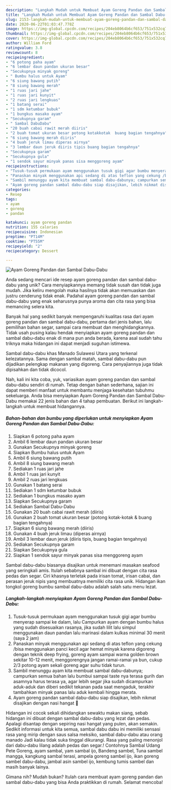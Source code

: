 ```yaml
---
description: "Langkah Mudah untuk Membuat Ayam Goreng Pandan dan Sambal Dabu-Dabu yang Sempurna"
title: "Langkah Mudah untuk Membuat Ayam Goreng Pandan dan Sambal Dabu-Dabu yang Sempurna"
slug: 2153-langkah-mudah-untuk-membuat-ayam-goreng-pandan-dan-sambal-dabu-dabu-yang-sempurna
date: 2020-06-22T01:03:47.778Z
image: https://img-global.cpcdn.com/recipes/204eb8064b6cf653/751x532cq70/ayam-goreng-pandan-dan-sambal-dabu-dabu-foto-resep-utama.jpg
thumbnail: https://img-global.cpcdn.com/recipes/204eb8064b6cf653/751x532cq70/ayam-goreng-pandan-dan-sambal-dabu-dabu-foto-resep-utama.jpg
cover: https://img-global.cpcdn.com/recipes/204eb8064b6cf653/751x532cq70/ayam-goreng-pandan-dan-sambal-dabu-dabu-foto-resep-utama.jpg
author: William Ford
ratingvalue: 3.8
reviewcount: 8
recipeingredient:
- "6 potong paha ayam"
- "6 lembar daun pandan ukuran besar"
- "Secukupnya minyak goreng"
- " Bumbu halus untuk Ayam"
- "6 siung bawang putih"
- "8 siung bawang merah"
- "1 ruas jari jahe"
- "1 ruas jari kunyit"
- "2 ruas jari lengkuas"
- "1 batang serai"
- "1 sdm ketumbar bubuk"
- "1 bungkus masako ayam"
- "Secukupnya garam"
- " Sambal DabuDabu"
- "20 buah cabai rawit merah diiris"
- "2 buah tomat ukuran besar potong kotakkotak  buang bagian tengahnya"
- "6 siung bawang merah diiris"
- "4 buah jeruk limau diperas airnya"
- "3 lembar daun jeruk diiris tipis buang bagian tengahnya"
- "Secukupnya garam"
- "Secukupnya gula"
- "1 sendok sayur minyak panas sisa menggoreng ayam"
recipeinstructions:
- "Tusuk-tusuk permukaan ayam menggunakan tusuk gigi agar bumbu menyerap sampai ke dalam, lalu Campurkan ayam dengan bumbu halus yang sudah disesuaikan rasanya, jika sudah lilit lalu simpul menggunakan daun pandan lalu marinasi dalam kulkas minimal 30 menit (saya 2 jam)"
- "Panaskan minyak menggunakan api sedang di atas teflon yang cekung /bisa menggunakan panci kecil agar hemat minyak karena digoreng dengan teknik deep frying, goreng ayam sampai warna golden brown sekitar 10-12 menit, menggorengnya jangan ramai-ramai ya bun, cukup 2/3 potong ayam sekali goreng agar suhu tidak turun."
- "Sambil menunggu ayam kita membuat sambal dabu-dabunya; campurkan semua bahan lalu bumbui sampai taste nya terasa gurih dan asamnya harus terasa ya, agar lebih segar jika sudah dicampurkan aduk-aduk dan diberi sedikit tekanan pada saat mengaduk, terakhir tambahkan minyak panas lalu aduk kembali hingga merata."
- "Ayam goreng pandan sambal dabu-dabu siap disajikan, lebih nikmat disajikan dengan nasi hangat 🤗"
categories:
- Resep
tags:
- ayam
- goreng
- pandan

katakunci: ayam goreng pandan 
nutrition: 155 calories
recipecuisine: Indonesian
preptime: "PT14M"
cooktime: "PT55M"
recipeyield: "2"
recipecategory: Dessert

---
```



![Ayam Goreng Pandan dan Sambal Dabu-Dabu](https://img-global.cpcdn.com/recipes/204eb8064b6cf653/751x532cq70/ayam-goreng-pandan-dan-sambal-dabu-dabu-foto-resep-utama.jpg)

Anda sedang mencari ide resep ayam goreng pandan dan sambal dabu-dabu yang unik? Cara menyiapkannya memang tidak susah dan tidak juga mudah. Jika keliru mengolah maka hasilnya tidak akan memuaskan dan justru cenderung tidak enak. Padahal ayam goreng pandan dan sambal dabu-dabu yang enak seharusnya punya aroma dan cita rasa yang bisa memancing selera kita.

Banyak hal yang sedikit banyak mempengaruhi kualitas rasa dari ayam goreng pandan dan sambal dabu-dabu, pertama dari jenis bahan, lalu pemilihan bahan segar, sampai cara membuat dan menghidangkannya. Tidak usah pusing kalau hendak menyiapkan ayam goreng pandan dan sambal dabu-dabu enak di mana pun anda berada, karena asal sudah tahu triknya maka hidangan ini dapat menjadi suguhan istimewa.

Sambal dabu-dabu khas Manado Sulawesi Utara yang terkenal kelezatannya. Sama dengan sambal matah, sambal dabu-dabu pun dijadikan pelengkap makanan yang digoreng. Cara penyajiannya juga tidak dipisahkan dan tidak dicocol.


Nah, kali ini kita coba, yuk, variasikan ayam goreng pandan dan sambal dabu-dabu sendiri di rumah. Tetap dengan bahan sederhana, sajian ini dapat memberi manfaat untuk membantu menjaga kesehatan tubuhmu sekeluarga. Anda bisa menyiapkan Ayam Goreng Pandan dan Sambal Dabu-Dabu memakai 22 jenis bahan dan 4 tahap pembuatan. Berikut ini langkah-langkah untuk membuat hidangannya.

<!--inarticleads1-->

##### Bahan-bahan dan bumbu yang diperlukan untuk menyiapkan Ayam Goreng Pandan dan Sambal Dabu-Dabu:

1. Siapkan 6 potong paha ayam
1. Ambil 6 lembar daun pandan ukuran besar
1. Gunakan Secukupnya minyak goreng
1. Siapkan  Bumbu halus untuk Ayam
1. Ambil 6 siung bawang putih
1. Ambil 8 siung bawang merah
1. Sediakan 1 ruas jari jahe
1. Ambil 1 ruas jari kunyit
1. Ambil 2 ruas jari lengkuas
1. Gunakan 1 batang serai
1. Sediakan 1 sdm ketumbar bubuk
1. Sediakan 1 bungkus masako ayam
1. Siapkan Secukupnya garam
1. Sediakan  Sambal Dabu-Dabu
1. Gunakan 20 buah cabai rawit merah (diiris)
1. Gunakan 2 buah tomat ukuran besar (potong kotak-kotak &amp; buang bagian tengahnya)
1. Siapkan 6 siung bawang merah (diiris)
1. Gunakan 4 buah jeruk limau (diperas airnya)
1. Ambil 3 lembar daun jeruk (diiris tipis, buang bagian tengahnya)
1. Sediakan Secukupnya garam
1. Siapkan Secukupnya gula
1. Siapkan 1 sendok sayur minyak panas sisa menggoreng ayam


Sambal dabu-dabu biasanya disajikan untuk menemani masakan seafood yang seringkali amis. Itulah sebabnya sambal ini dibuat dengan cita rasa pedas dan segar. Ciri khasnya terletak pada irisan tomat, irisan cabai, dan perasan jeruk nipis yang membuatnya memiliki cita rasa unik. Hidangan ikan tongkol goreng bumbu sambal dabu-dabu adalah salah satu menu lezat. 

<!--inarticleads2-->

##### Langkah-langkah menyiapkan Ayam Goreng Pandan dan Sambal Dabu-Dabu:

1. Tusuk-tusuk permukaan ayam menggunakan tusuk gigi agar bumbu menyerap sampai ke dalam, lalu Campurkan ayam dengan bumbu halus yang sudah disesuaikan rasanya, jika sudah lilit lalu simpul menggunakan daun pandan lalu marinasi dalam kulkas minimal 30 menit (saya 2 jam)
1. Panaskan minyak menggunakan api sedang di atas teflon yang cekung /bisa menggunakan panci kecil agar hemat minyak karena digoreng dengan teknik deep frying, goreng ayam sampai warna golden brown sekitar 10-12 menit, menggorengnya jangan ramai-ramai ya bun, cukup 2/3 potong ayam sekali goreng agar suhu tidak turun.
1. Sambil menunggu ayam kita membuat sambal dabu-dabunya; campurkan semua bahan lalu bumbui sampai taste nya terasa gurih dan asamnya harus terasa ya, agar lebih segar jika sudah dicampurkan aduk-aduk dan diberi sedikit tekanan pada saat mengaduk, terakhir tambahkan minyak panas lalu aduk kembali hingga merata.
1. Ayam goreng pandan sambal dabu-dabu siap disajikan, lebih nikmat disajikan dengan nasi hangat 🤗


Hidangan ini cocok sekali dihidangkan sewaktu makan siang, sebab hidangan ini dibuat dengan sambal dabu-dabu yang lezat dan pedas. Apalagi disantap dengan sepiring nasi hangat yang pulen, akan semakin. Sedikit informasi untuk kita semua, sambal dabu dabu ini memiliki sensasi rasa yang mirip dengan saus salsa meksiko, sambal dabu-dabu atau orang manado Jadi kalau tidak suka tinggal dikurangi. Rasa yang paling menonjol dari dabu-dabu lilang adalah pedas dan segar.! Contohnya Sambal Udang Pete Goreng, ayam sambal, yam sambal ijo, Bandeng sambel, Tuna sambel mangga, kangkung sambal terasi, ampela goreng sambel ijo, ikan goreng sambel dabu-dabu, jambal asin sambel ijo, kembung tumis sambel dan masih banyak lainya. 

Gimana nih? Mudah bukan? Itulah cara membuat ayam goreng pandan dan sambal dabu-dabu yang bisa Anda praktikkan di rumah. Selamat mencoba!
